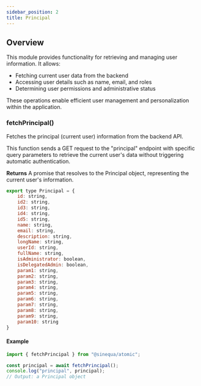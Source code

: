 ```yaml
---
sidebar_position: 2
title: Principal
---
```


## Overview
This module provides functionality for retrieving and managing user information. It allows:

- Fetching current user data from the backend
- Accessing user details such as name, email, and roles
- Determining user permissions and administrative status

These operations enable efficient user management and personalization within the application.


### fetchPrincipal()
Fetches the principal (current user) information from the backend API.

This function sends a GET request to the "principal" endpoint with specific
query parameters to retrieve the current user's data without triggering
automatic authentication.

__Returns__ A promise that resolves to the Principal object, representing the current user's information.

```js title="Principal Type"
export type Principal = {
    id: string,
    id2: string,
    id3: string,
    id4: string,
    id5: string,
    name: string,
    email: string,
    description: string,
    longName: string,
    userId: string,
    fullName: string,
    isAdministrator: boolean,
    isDelegatedAdmin: boolean,
    param1: string,
    param2: string,
    param3: string,
    param4: string,
    param5: string,
    param6: string,
    param7: string,
    param8: string,
    param9: string,
    param10: string
}
```

#### Example
```js title="example-fetch-principal.js"
import { fetchPrincipal } from "@sinequa/atomic";

const principal = await fetchPrincipal();
console.log("principal", principal);
// Output: a Principal object
```
